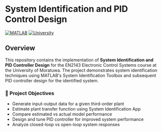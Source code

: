 # System Identification and PID Control Design

[![MATLAB](https://img.shields.io/badge/MATLAB-R2020b%2B-orange)](https://www.mathworks.com/products/matlab.html)
[![University](https://img.shields.io/badge/University-Moratuwa-blue)](https://www.mrt.ac.lk/)

## Overview

This repository contains the implementation of **System Identification and PID Controller Design** for the EN2143 Electronic Control Systems course at the University of Moratuwa. The project demonstrates system identification techniques using MATLAB's System Identification Toolbox and subsequent PID controller design for the identified system.

### 🎯 Project Objectives

- Generate input-output data for a given third-order plant
- Estimate plant transfer function using System Identification App
- Compare estimated vs actual model performance
- Design and tune PID controller for improved system performance
- Analyze closed-loop vs open-loop system responses
